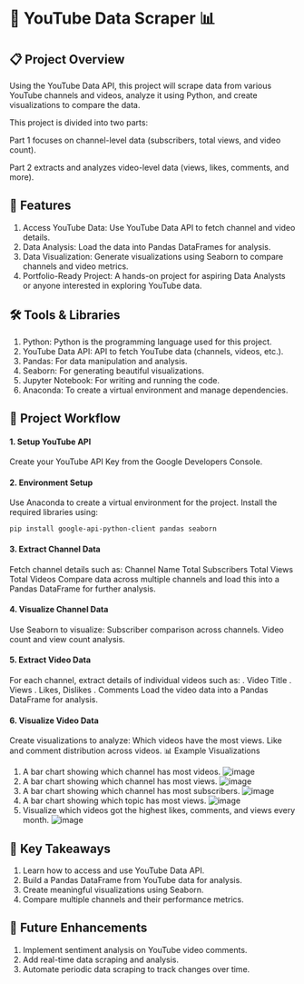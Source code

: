 # 🎥 YouTube Data Scraper 📊

## 📋 Project Overview
Using the YouTube Data API, this project will scrape data from various YouTube channels and videos, analyze it using Python, and create visualizations to compare the data.

This project is divided into two parts:

Part 1 focuses on channel-level data (subscribers, total views, and video count).

Part 2 extracts and analyzes video-level data (views, likes, comments, and more).

## 🌟 Features
1. Access YouTube Data: Use YouTube Data API to fetch channel and video details.
2. Data Analysis: Load the data into Pandas DataFrames for analysis.
3. Data Visualization: Generate visualizations using Seaborn to compare channels and video metrics.
4. Portfolio-Ready Project: A hands-on project for aspiring Data Analysts or anyone interested in exploring YouTube data.
## 🛠️ Tools & Libraries
1. Python: Python is the programming language used for this project.
2. YouTube Data API: API to fetch YouTube data (channels, videos, etc.).
3. Pandas: For data manipulation and analysis.
4. Seaborn: For generating beautiful visualizations.
5. Jupyter Notebook: For writing and running the code.
6. Anaconda: To create a virtual environment and manage dependencies.
## 🚀 Project Workflow
#### 1. Setup YouTube API
Create your YouTube API Key from the Google Developers Console.
#### 2. Environment Setup
Use Anaconda to create a virtual environment for the project.
Install the required libraries using:

`pip install google-api-python-client pandas seaborn`
#### 3. Extract Channel Data
Fetch channel details such as:
Channel Name
Total Subscribers
Total Views
Total Videos
Compare data across multiple channels and load this into a Pandas DataFrame for further analysis.
#### 4. Visualize Channel Data
Use Seaborn to visualize:
Subscriber comparison across channels.
Video count and view count analysis.
#### 5. Extract Video Data
For each channel, extract details of individual videos such as:
. Video Title
. Views
. Likes, Dislikes
. Comments
Load the video data into a Pandas DataFrame for analysis.
#### 6. Visualize Video Data
Create visualizations to analyze:
Which videos have the most views.
Like and comment distribution across videos.
📊 Example Visualizations
1. A bar chart showing which channel  has most videos. 
![image](https://github.com/user-attachments/assets/1aa6b507-bcd9-4cf2-836b-608614ff9f5d)
2. A bar chart showing which channel  has most views.
![image](https://github.com/user-attachments/assets/4be54e53-4ad1-4899-ba68-c311a13e5668)
3. A bar chart showing which channel  has most subscribers.
![image](https://github.com/user-attachments/assets/e4fb13ba-79d2-4cbc-bc96-8e358c2d10fb)
4. A bar chart showing which topic  has most views.
![image](https://github.com/user-attachments/assets/15bb5240-0099-4903-b1b9-1046681327a4)
5. Visualize which videos got the highest likes, comments, and views every month.
![image](https://github.com/user-attachments/assets/305ac40e-d94b-4ea7-a039-d8fe3f1bb16f)

## 🎯 Key Takeaways
1. Learn how to access and use YouTube Data API.
2. Build a Pandas DataFrame from YouTube data for analysis.
3. Create meaningful visualizations using Seaborn.
4. Compare multiple channels and their performance metrics.
## 🔧 Future Enhancements
1. Implement sentiment analysis on YouTube video comments.
2. Add real-time data scraping and analysis.
3. Automate periodic data scraping to track changes over time.
 
